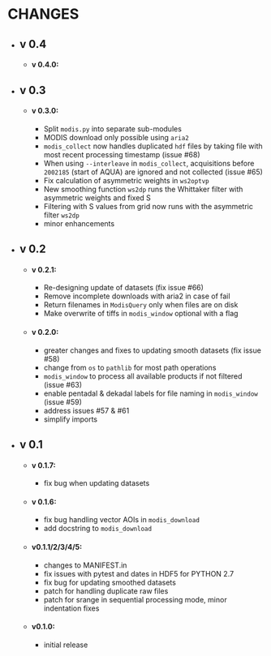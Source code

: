# CHANGES

- ## v 0.4
  - #### v 0.4.0:

- ## v 0.3
  - #### v 0.3.0:
    - Split `modis.py` into separate sub-modules
    - MODIS download only possible using `aria2`
    - `modis_collect` now handles duplicated `hdf` files by taking file with most recent processing timestamp (issue #68)
    - When using `--interleave` in `modis_collect`, acquisitions before `2002185` (start of AQUA) are ignored and not collected (issue #65)
    - Fix calculation of asymmetric weights in `ws2optvp`
    - New smoothing function `ws2dp` runs the Whittaker filter with asymmetric weights and fixed S
    - Filtering with S values from grid now runs with the asymmetric filter `ws2dp`
    - minor enhancements


- ## v 0.2
  - #### v 0.2.1:
    - Re-designing update of datasets (fix issue #66)
    - Remove incomplete downloads with aria2 in case of fail
    - Return filenames in `ModisQuery` only when files are on disk
    - Make overwrite of tiffs in `modis_window` optional with a flag
  - #### v 0.2.0:
    - greater changes and fixes to updating smooth datasets (fix issue #58)
    - change from `os` to `pathlib` for most path operations
    - `modis_window` to process all available products if not filtered (issue #63)
    - enable pentadal & dekadal labels for file naming in `modis_window` (issue #59)
    - address issues #57 & #61
    - simplify imports


- ## v 0.1
  - #### v 0.1.7:
    - fix bug when updating datasets
  - #### v 0.1.6:
    - fix bug handling vector AOIs in `modis_download`
    - add docstring to `modis_download`

  - #### v0.1.1/2/3/4/5:
    - changes to MANIFEST.in
    - fix issues with pytest and dates in HDF5 for PYTHON 2.7
    - fix bug for updating smoothed datasets
    - patch for handling duplicate raw files
    - patch for srange in sequential processing mode, minor indentation fixes

  - #### v0.1.0:
    - initial release

